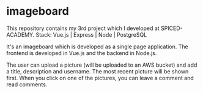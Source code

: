 # imageboard

This repository contains my 3rd project which I developed at SPICED-ACADEMY.
Stack: Vue.js | Express | Node | PostgreSQL

It's an imageboard which is developed as a single page application. The frontend is developed in Vue.js and the backend in Node.js.

The user can upload a picture (will be uploaded to an AWS bucket) and add a title, description and username. The most recent picture will be shown first. When you click on one of the pictures, you can leave a comment and read comments. 

